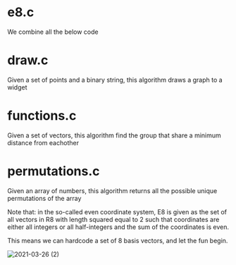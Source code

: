 # e8.c

We combine all the below code

# draw.c

Given a set of points and a binary string, this algorithm draws a graph to a widget

# functions.c

Given a set of vectors, this algorithm find the group that share a minimum distance from eachother

# permutations.c

Given an array of numbers, this algorithm returns all the possible unique permutations of the array

Note that: in the so-called even coordinate system, E8 is given as the set of all vectors in R8 with length squared equal to 2 such that coordinates are either all integers or all half-integers and the sum of the coordinates is even.

This means we can hardcode a set of 8 basis vectors, and let the fun begin.

![2021-03-26 (2)](https://user-images.githubusercontent.com/73109076/112700770-c7931880-8e86-11eb-9432-16becd89b825.png)
